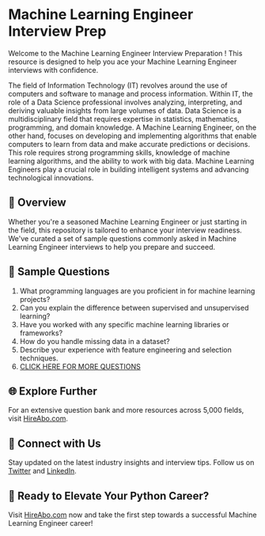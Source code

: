 # Machine Learning Engineer Interview Prep

Welcome to the Machine Learning Engineer Interview Preparation ! This resource is designed to help you ace your Machine Learning Engineer interviews with confidence.

The field of Information Technology (IT) revolves around the use of computers and software to manage and process information. Within IT, the role of a Data Science professional involves analyzing, interpreting, and deriving valuable insights from large volumes of data. Data Science is a multidisciplinary field that requires expertise in statistics, mathematics, programming, and domain knowledge. A Machine Learning Engineer, on the other hand, focuses on developing and implementing algorithms that enable computers to learn from data and make accurate predictions or decisions. This role requires strong programming skills, knowledge of machine learning algorithms, and the ability to work with big data. Machine Learning Engineers play a crucial role in building intelligent systems and advancing technological innovations.

## 🚀 Overview

Whether you're a seasoned Machine Learning Engineer or just starting in the field, this repository is tailored to enhance your interview readiness. We've curated a set of sample questions commonly asked in Machine Learning Engineer interviews to help you prepare and succeed.

## 📝 Sample Questions

1. What programming languages are you proficient in for machine learning projects?
2. Can you explain the difference between supervised and unsupervised learning?
3. Have you worked with any specific machine learning libraries or frameworks?
4. How do you handle missing data in a dataset?
5. Describe your experience with feature engineering and selection techniques.
6. [CLICK HERE FOR MORE QUESTIONS](https://hireabo.com/job/0_3_2/Machine%20Learning%20Engineer)

## 🌐 Explore Further

For an extensive question bank and more resources across 5,000 fields, visit [HireAbo.com](https://www.hireabo.com).

## 📱 Connect with Us

Stay updated on the latest industry insights and interview tips. Follow us on [Twitter](https://twitter.com/hireabo) and [LinkedIn](https://www.linkedin.com/in/hire-abo-3609972a8/).

## 🚀 Ready to Elevate Your Python Career?

Visit [HireAbo.com](https://www.hireabo.com) now and take the first step towards a successful Machine Learning Engineer career!